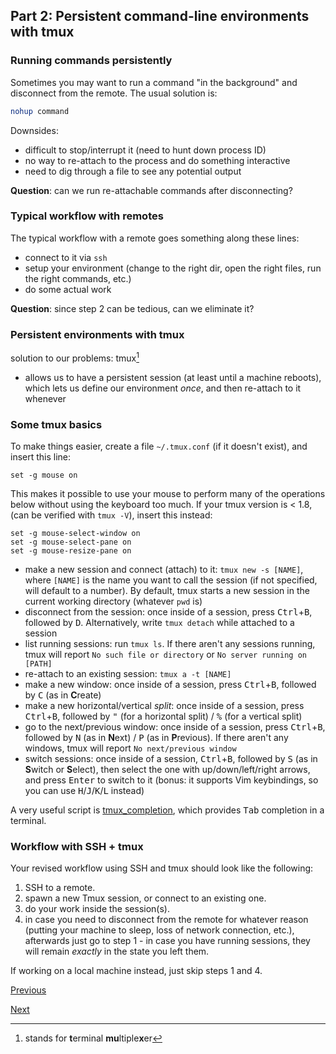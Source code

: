 ## Part 2: Persistent command-line environments with tmux


### Running commands persistently

Sometimes you may want to run a command "in the background" and disconnect from the remote.
The usual solution is:
```bash
nohup command
```
Downsides:

* difficult to stop/interrupt it (need to hunt down process ID)
* no way to re-attach to the process and do something interactive
* need to dig through a file to see any potential output

**Question**: can we run re-attachable commands after disconnecting?


### Typical workflow with remotes

The typical workflow with a remote goes something along these lines:
* connect to it via `ssh`
* setup your environment (change to the right dir, open the right files, run the right commands, etc.)
* do some actual work

**Question**: since step 2 can be tedious, can we eliminate it?

### Persistent environments with tmux

solution to our problems: tmux[^tmux-name]

* allows us to have a persistent session (at least until a machine reboots), which lets us define our environment _once_, and then re-attach to it whenever

[^tmux-name]: stands for **t**erminal **mu**ltiple**x**er


### Some tmux basics

To make things easier, create a file `~/.tmux.conf` (if it doesn't exist), and insert this line:

```plaintext
set -g mouse on
```

This makes it possible to use your mouse to perform many of the operations below without using the keyboard too much.
If your tmux version is < 1.8, (can be verified with `tmux -V`), insert this instead:

```plaintext
set -g mouse-select-window on
set -g mouse-select-pane on
set -g mouse-resize-pane on
```

* make a new session and connect (attach) to it: `tmux new -s [NAME]`, where `[NAME]` is the name you want to call the session (if not specified, will default to a number). By default, tmux starts a new session in the current working directory (whatever `pwd` is)
* disconnect from the session: once inside of a session, press <kbd>Ctrl</kbd>+<kbd>B</kbd>, followed by <kbd>D</kbd>. Alternatively, write `tmux detach` while attached to a session
* list running sessions: run `tmux ls`. If there aren't any sessions running, tmux will report `No such file or directory` or `No server running on [PATH]`
* re-attach to an existing session: `tmux a -t [NAME]`
* make a new window: once inside of a session, press <kbd>Ctrl</kbd>+<kbd>B</kbd>, followed by <kbd>C</kbd> (as in **C**reate)
* make a new horizontal/vertical _split_: once inside of a session, press <kbd>Ctrl</kbd>+<kbd>B</kbd>, followed by <kbd>"</kbd> (for a horizontal split) / <kbd>%</kbd> (for a vertical split)
* go to the next/previous window: once inside of a session, press <kbd>Ctrl</kbd>+<kbd>B</kbd>, followed by <kbd>N</kbd> (as in **N**ext) / <kbd>P</kbd> (as in **P**revious). If there aren't any windows, tmux will report `No next/previous window`
* switch sessions: once inside of a session,  <kbd>Ctrl</kbd>+<kbd>B</kbd>, followed by <kbd>S</kbd> (as in **S**witch or **S**elect), then select the one with up/down/left/right arrows, and press <kbd>Enter</kbd> to switch to it (bonus: it supports Vim keybindings, so you can use <kbd>H</kbd>/<kbd>J</kbd>/<kbd>K</kbd>/<kbd>L</kbd> instead)

A very useful script is [tmux_completion](https://raw.githubusercontent.com/Bash-it/bash-it/master/completion/available/tmux.completion.bash), which provides <kbd>Tab</kbd> completion in a terminal.

### Workflow with SSH + tmux

Your revised workflow using SSH and tmux should look like the following:

1. SSH to a remote.
2. spawn a new Tmux session, or connect to an existing one.
3. do your work inside the session(s).
4. in case you need to disconnect from the remote for whatever reason (putting your machine to sleep, loss of network connection, etc.), afterwards just go to step 1 - in case you have running sessions, they will remain _exactly_ in the state you left them.

If working on a local machine instead, just skip steps 1 and 4.


[Previous](sshfs_exercise.md)

[Next](tmux_exercise.md)
